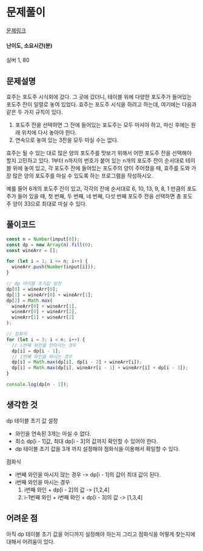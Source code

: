 # 문제풀이

[문제링크](https://www.acmicpc.net/problem/2156)

#### 난이도, 소요시간(분)

실버 1, 80

## 문제설명

효주는 포도주 시식회에 갔다. 그 곳에 갔더니, 테이블 위에 다양한 포도주가 들어있는 포도주 잔이 일렬로 놓여 있었다. 효주는 포도주 시식을 하려고 하는데, 여기에는 다음과 같은 두 가지 규칙이 있다.

1. 포도주 잔을 선택하면 그 잔에 들어있는 포도주는 모두 마셔야 하고, 마신 후에는 원래 위치에 다시 놓아야 한다.
2. 연속으로 놓여 있는 3잔을 모두 마실 수는 없다.

효주는 될 수 있는 대로 많은 양의 포도주를 맛보기 위해서 어떤 포도주 잔을 선택해야 할지 고민하고 있다. 1부터 n까지의 번호가 붙어 있는 n개의 포도주 잔이 순서대로 테이블 위에 놓여 있고, 각 포도주 잔에 들어있는 포도주의 양이 주어졌을 때, 효주를 도와 가장 많은 양의 포도주를 마실 수 있도록 하는 프로그램을 작성하시오.

예를 들어 6개의 포도주 잔이 있고, 각각의 잔에 순서대로 6, 10, 13, 9, 8, 1 만큼의 포도주가 들어 있을 때, 첫 번째, 두 번째, 네 번째, 다섯 번째 포도주 잔을 선택하면 총 포도주 양이 33으로 최대로 마실 수 있다.

## 풀이코드

```js
const n = Number(input[0]);
const dp = new Array(n).fill(0);
const wineArr = [];

for (let i = 1; i <= n; i++) {
  wineArr.push(Number(input[i]));
}

// dp 테이블 초기값 설정
dp[0] = wineArr[0];
dp[1] = wineArr[0] + wineArr[1];
dp[2] = Math.max(
  wineArr[0] + wineArr[1],
  wineArr[0] + wineArr[2],
  wineArr[1] + wineArr[2]
);

// 점화식
for (let i = 3; i < n; i++) {
  // i번째 와인을 안마시는 경우
  dp[i] = dp[i - 1];
  // i번째 와인을 마시는 경우
  dp[i] = Math.max(dp[i], dp[i - 2] + wineArr[i]);
  dp[i] = Math.max(dp[i], wineArr[i - 1] + wineArr[i] + dp[i - 3]);
}

console.log(dp[n - 1]);
```

## 생각한 것

dp 테이블 초기 값 설정

- 와인을 연속된 3개는 마실 수 없다.
- 최소 dp[i - 1]값, 최대 dp[i - 3]의 값까지 확인할 수 있어야 한다.
- dp 테이블 초기 값을 3개 까지 설정해야 점화식을 이용해서 확일할 수 있다.

점화식

- i번째 와인을 마시지 않는 경우 -> dp[i - 1]의 값이 최대 값이 된다.
- i번째 와인을 마시는 경우
  1. i번째 와인 + dp[i - 2]의 값 -> [1,2,4]
  2. i-1번째 와인 + i번째 와인 + dp[i - 3]의 값 -> [1,3,4]

## 어려운 점

아직 dp 테이블 초기 값을 어디까지 설정해야 하는지 그리고 점화식을 어떻게 찾는지에 대해서 어려움이 있다.
